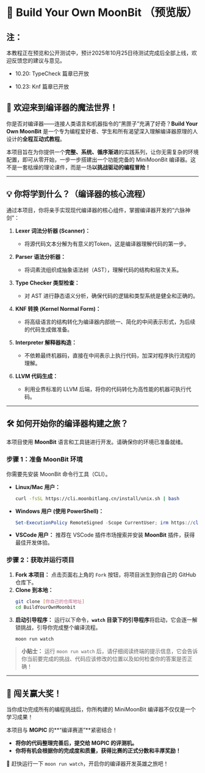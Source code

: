 # 🚀 Build Your Own MoonBit （预览版）

## 注：

本教程正在预览和公开测试中，预计2025年10月25日待测试完成后全部上线，欢迎反馈您的建议与意见。

- 10.20: TypeCheck 篇章已开放

- 10.23: Knf 篇章已开放

## 🌟 欢迎来到编译器的魔法世界！

你是否对编译器——连接人类语言和机器指令的“黑匣子”充满了好奇？**Build Your Own MoonBit** 是一个专为编程爱好者、学生和所有渴望深入理解编译器原理的人设计的**全程互动式教程**。

本项目旨在为你提供一个**完整、系统、循序渐进**的实践系列，让你无需复杂的环境配置，即可从零开始，一步一步搭建出一个功能完备的 MiniMoonBit 编译器。这不是一套枯燥的理论课件，而是一场**以挑战驱动的编程冒险！**

-----

## 💡 你将学到什么？（编译器的核心流程）

通过本项目，你将亲手实现现代编译器的核心组件，掌握编译器开发的“六脉神剑”：

1.  **Lexer 词法分析器 (Scanner)：**

      * 将源代码文本分解为有意义的Token，这是编译器理解代码的第一步。

2.  **Parser 语法分析器：**

      * 将词素流组织成抽象语法树（AST），理解代码的结构和层次关系。

3.  **Type Checker 类型检查：**

      * 对 AST 进行静态语义分析，确保代码的逻辑和类型系统是健全和正确的。

4.  **KNF 转换 (Kernel Normal Form)：**

      * 将高级语言的结构转化为编译器内部统一、简化的中间表示形式，为后续的代码生成做准备。

5.  **Interpreter 解释器构造：**

      * 不依赖最终机器码，直接在中间表示上执行代码，加深对程序执行流程的理解。

6.  **LLVM 代码生成：**

      * 利用业界标准的 LLVM 后端，将你的代码转化为高性能的机器可执行代码。

-----

## 🛠️ 如何开始你的编译器构建之旅？

本项目使用 **MoonBit** 语言和工具链进行开发。请确保你的环境已准备就绪。

### 步骤 1：准备 MoonBit 环境

你需要先安装 MoonBit 命令行工具（CLI）。

  * **Linux/Mac 用户：**
    ```bash
    curl -fsSL https://cli.moonbitlang.cn/install/unix.sh | bash
    ```
  * **Windows 用户 (使用 PowerShell)：**
    ```powershell
    Set-ExecutionPolicy RemoteSigned -Scope CurrentUser; irm https://cli.moonbitlang.cn/install/powershell.ps1 | iex
    ```
  * **VSCode 用户：** 推荐在 VSCode 插件市场搜索并安装 **MoonBit** 插件，获得最佳开发体验。

### 步骤 2：获取并运行项目

1.  **Fork 本项目：** 点击页面右上角的 `Fork` 按钮，将项目派生到你自己的 GitHub 仓库下。
2.  **Clone 到本地：**
    ```bash
    git clone [你自己的仓库地址]
    cd BuildYourOwnMoonbit
    ```
3.  **启动引导程序：** 运行以下命令，**`watch` 目录下的引导程序**将启动，它会逐一解锁挑战，引导你完成整个编译流程。
    ```bash
    moon run watch
    ```

> **小贴士：** 运行 `moon run watch` 后，请仔细阅读终端的提示信息，它会告诉你当前要完成的挑战、代码应该修改的位置以及如何检查你的答案是否正确！

-----

## 🎁 闯关赢大奖！

当你成功完成所有的编程挑战后，你所构建的 MiniMoonBit 编译器不仅仅是一个学习成果！

本项目与 **MGPIC** 的\*\*“编译赛道”\*\*紧密结合！

  * **将你的代码整理完善后，提交给 MGPIC 的评测机。**
  * **你将有机会根据你的完成度和质量，获得比赛的正式分数和丰厚奖励！**

🚀 赶快运行一下 `moon run watch`，开启你的编译器开发英雄之旅吧！

